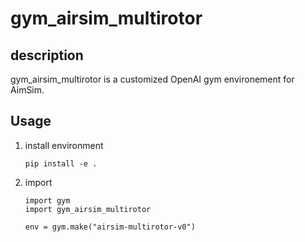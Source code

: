# gym_airsim_multirotor
## description
gym_airsim_multirotor is a customized OpenAI gym environement for AimSim.

## Usage
1. install environment
   ```
   pip install -e .
   ```
2. import
   ```
   import gym
   import gym_airsim_multirotor

   env = gym.make("airsim-multirotor-v0")
   ```